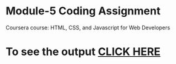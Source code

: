 
# Module-5 Coding Assignment

Coursera course: HTML, CSS, and Javascript for Web Developers

# To see the output [CLICK HERE](https://smukh123.github.io/HTML-CSS-and-JavaScript-for-Web-Developers/Assignments/module-5/index.html)
